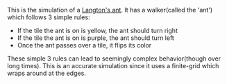 This is the simulation of a [Langton's ant](https://en.wikipedia.org/wiki/Langton's_ant). It has a walker(called the 'ant') which follows 3 simple rules:
* If the tile the ant is on is yellow, the ant should turn right
* If the tile the ant is on is purple, the ant should turn left
* Once the ant passes over a tile, it flips its color

These simple 3 rules can lead to seemingly complex behavior(though over long times). This is an accurate simulation since it uses a finite-grid which wraps around at the edges.
